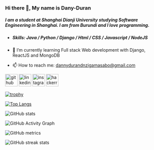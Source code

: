 ### Hi there 👋, My name is Dany-Duran
##### I am a student at Shanghai Dianji University studying Software Engineering in Shanghai. I am from Burundi and I love programming.

- ##### Skills: Java / Python / Django / Html / CSS / Javascript / NodeJS

- 🌱 I’m currently learning Full stack Web development with Django, ReactJS and MongoDB 
- 📫 How to reach me: dannydurandnzigamasabo@gmail.com 


[<img src='https://cdn.jsdelivr.net/npm/simple-icons@3.0.1/icons/github.svg' alt='github' height='40'>](https://github.com/DANY-DURAND)  [<img src='https://cdn.jsdelivr.net/npm/simple-icons@3.0.1/icons/linkedin.svg' alt='linkedin' height='40'>](https://www.linkedin.com/in/danny-durand-nzigamasabo//)  [<img src='https://cdn.jsdelivr.net/npm/simple-icons@3.0.1/icons/instagram.svg' alt='instagram' height='40'>](https://www.instagram.com/dannydurandnzi/)  [<img src='https://cdn.jsdelivr.net/npm/simple-icons@3.0.1/icons/hackerrank.svg' alt='hackerrank' height='40'>](https://www.hackerrank.com/DANNYDURANDNZIG1)  

[![trophy](https://github-profile-trophy.vercel.app/?username=DANY-DURAND)](https://github.com/ryo-ma/github-profile-trophy)

[![Top Langs](https://github-readme-stats.vercel.app/api/top-langs/?username=DANY-DURAND)](https://github.com/anuraghazra/github-readme-stats)

![GitHub stats](https://github-readme-stats.vercel.app/api?username=DANY-DURAND&show_icons=true&count_private=true)  

![GitHub Activity Graph](https://activity-graph.herokuapp.com/graph?username=DANY-DURAND)  

![GitHub metrics](https://metrics.lecoq.io/DANY-DURAND)  

![GitHub streak stats](https://streak-stats.demolab.com/?user=DANY-DURAND)  

<!--![Profile views](https://gpvc.arturio.dev/DANY-DURAND) -->
